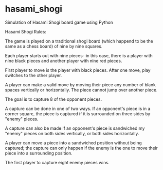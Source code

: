 # hasami_shogi
Simulation of Hasami Shogi board game using Python

Hasami Shogi Rules: 

The game is played on a traditional shogi board (which happend to be the same as a chess board) of nine by nine squares.  

Each player starts out with nine pieces- in this case, there is a player with nine black pieces and another player with nine red pieces.

First player to move is the player with black pieces.  After one move, play switches to the other player.

A player can make a valid move by moving their piece any number of blank spaces vertically or horizontally.  The piece cannot jump over another piece.

The goal is to capture 8 of the opponent pieces.  

A capture can be done in one of two ways.  If an opponent's piece is in a corner square, the piece is captured if it is surrounded on three sides by "enemy" pieces. 

A capture can also be made if an opponent's piece is sandwiched my "enemy" pieces on both sides vertically, or both sides horizontally.  

A player can move a piece into a sandwiched position without being captured; the capture can only happen if the enemy is the one to move their piece into a surrounding position.  

The first player to capture eight enemy pieces wins.  



